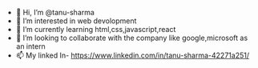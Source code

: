 - 👋 Hi, I’m @tanu-sharma
- 👀 I’m interested in web devolopment
- 🌱 I’m currently learning html,css,javascript,react
- 💞️ I’m looking to collaborate with the company like google,microsoft as an intern
- 📫 My linked In- https://www.linkedin.com/in/tanu-sharma-42271a251/

<!---
tanu-shar/tanu-shar is a ✨ special ✨ repository because its `README.md` (this file) appears on your GitHub profile.
You can click the Preview link to take a look at your changes.
--->
